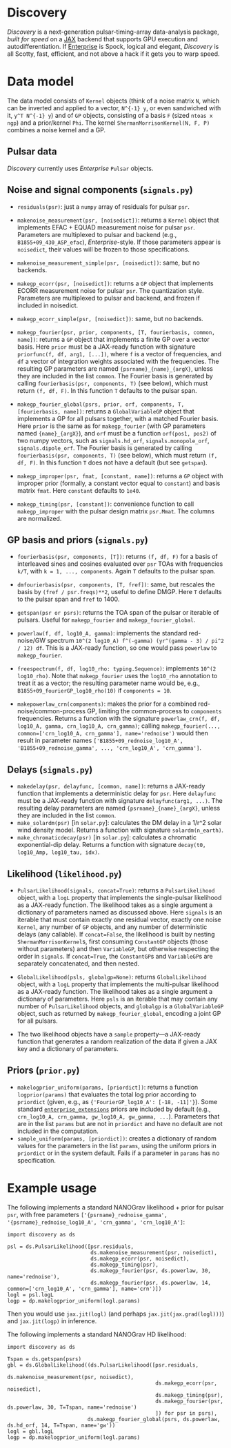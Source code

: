 # Discovery

_Discovery_ is a next-generation pulsar-timing-array data-analysis package, _built for speed_ on a [JAX](https://jax.readthedocs.io/en/latest/) backend that supports GPU execution and autodifferentiation.
If [Enterprise](https://github.com/nanograv/enterprise) is Spock, logical and elegant, _Discovery_ is all Scotty, fast, efficient, and not above a hack if it gets you to warp speed.

# Data model

The data model consists of `Kernel` objects (think of a noise matrix `N`, which can be inverted and applied to a vector, `N^{-1} y`, or even sandwiched with it, `y^T N^{-1} y`) and of `GP` objects, consisting of a basis `F` (sized `ntoas x ngp`) and a prior/kernel `Phi`. The kernel `ShermanMorrisonKernel(N, F, P)` combines a noise kernel and a GP.

## Pulsar data

_Discovery_ currently uses _Enterprise_ `Pulsar` objects.

## Noise and signal components (`signals.py`)

- `residuals(psr)`: just a `numpy` array of residuals for pulsar `psr`.

- `makenoise_measurement(psr, [noisedict])`: returns a `Kernel` object that implements EFAC + EQUAD measurement noise for pulsar `psr`. Parameters are multiplexed to pulsar and backend (e.g., `B1855+09_430_ASP_efac`), _Enterprise_-style. If those parameters appear is `noisedict`, their values will be frozen to those specifications.
- `makenoise_measurement_simple(psr, [noisedict])`: same, but no backends.
- `makegp_ecorr(psr, [noisedict])`: returns a `GP` object that implements ECORR measurement noise for pulsar `psr`. The quantization style. Parameters are multiplexed to pulsar and backend, and frozen if included in noisedict.
- `makegp_ecorr_simple(psr, [noisedict])`: same, but no backends.

- `makegp_fourier(psr, prior, components, [T, fourierbasis, common, name])`: returns a `GP` object that implements a finite GP over a vector basis. Here `prior` must be a JAX-ready function with signature `priorfunc(f, df, arg1, [...])`, where `f` is a vector of frequencies, and `df` a vector of integration weights associated with the frequencies. The resulting GP parameters are named `{psrname}_{name}_{argX}`, unless they are included in the list `common`. The Fourier basis is generated by calling `fourierbasis(psr, components, T)` (see below), which must return `(f, df, F)`. In this function `T` defaults to the pulsar span.
- `makegp_fourier_global(psrs, prior, orf, components, T, [fourierbasis, name])`: returns a `GlobalVariableGP` object that implements a GP for all pulsars together, with a matched Fourier basis. Here `prior` is the same as for `makegp_fourier` (with GP parameters named `{name}_{argX}`), and `orf` must be a function `orf(pos1, pos2)` of two numpy vectors, such as `signals.hd_orf`, `signals.monopole_orf`, `signals.dipole_orf`. The Fourier basis is generated by calling `fourierbasis(psr, components, T)` (see below), which must return `(f, df, F)`. In this function `T` does not have a default (but see `getspan`).

- `makegp_improper(psr, fmat, [constant, name])`: returns a `GP` object with improper prior (formally, a constant vector equal to `constant`) and basis matrix `fmat`. Here `constant` defaults to `1e40`.
- `makegp_timing(psr, [constant])`: convenience function to call `makegp_improper` with the pulsar design matrix `psr.Mmat`. The columns are normalized.


## GP basis and priors (`signals.py`)

- `fourierbasis(psr, components, [T])`: returns `(f, df, F)` for a basis of interleaved sines and cosines evaluated over `psr` TOAs with frequencies `k/T`, with `k = 1, ..., components`. Again `T` defaults to the pulsar span.
- `dmfourierbasis(psr, components, [T, fref])`: same, but rescales the basis by `(fref / psr.freqs)**2`, useful to define DMGP. Here `T` defaults to the pulsar span and `fref` to 1400.

- `getspan(psr or psrs)`: returns the TOA span of the pulsar or iterable of pulsars. Useful for `makegp_fourier` and `makegp_fourier_global`.

- `powerlaw(f, df, log10_A, gamma)`: implements the standard red-noise/GW spectrum `10^(2 log10_A) f^(-gamma) (yr^(gamma - 3) / pi^2 / 12) df`. This is a JAX-ready function, so one would pass `powerlaw` to `makegp_fourier`.
- `freespectrum(f, df, log10_rho: typing.Sequence)`: implements `10^(2 log10_rho)`. Note that `makegp_fourier` uses the `log10_rho` annotation to treat it as a vector; the resulting parameter name would be, e.g., `B1855+09_fourierGP_log10_rho(10)` if `components = 10`.
- `makepowerlaw_crn(components)`: makes the prior for a combined red-noise/common-process GP, limiting the common-process to `components` frequencies. Returns a function with the signature `powerlaw_crn(f, df, log10_A, gamma, crn_log10_A, crn_gamma)`; calling `makegp_fourier(..., common=['crn_log10_A, crn_gamma'], name='rednoise')` would then result in parameter names `['B1855+09_rednoise_log10_A', 'B1855+09_rednoise_gamma', ..., 'crn_log10_A', 'crn_gamma']`.

## Delays (`signals.py`)

- `makedelay(psr, delayfunc, [common, name])`: returns a JAX-ready function that implements a deterministic delay for `psr`. Here `delayfunc` must be a JAX-ready function with signature `delayfunc(arg1, ...)`. The resulting delay parameters are named `{psrname}_{name}_{argX}`, unless they are included in the list `common`.
- `make_solardm(psr)` [in `solar.py`]: calculates the DM delay in a 1/r^2 solar wind density model. Returns a function with signature `solardm(n_earth)`.
- `make_chromaticdecay(psr)` [in `solar.py`]: calculates a chromatic exponential-dip delay. Returns a function with signature `decay(t0, log10_Amp, log10_tau, idx)`.

## Likelihood (`likelihood.py`)

- `PulsarLikelihood(signals, concat=True)`: returns a `PulsarLikelihood` object, with a `logL` property that implements the single-pulsar likelihood as a JAX-ready function. The likelihood takes as a single argument a dictionary of parameters named as discussed above. Here `signals` is an iterable that must contain exactly one residual vector, exactly one noise `Kernel`, any number of `GP` objects, and any number of deterministic delays (any callable). If `concat=False`, the likelihood is built by nesting `ShermanMorrisonKernel`s, first consuming `ConstantGP` objects (those without parameters) and then `VariableGP`, but otherwise respecting the order in `signals`. If `concat=True`, the `ConstantGP`s and `VariableGP`s are separately concatenated, and then nested.
- `GlobalLikelihood(psls, globalgp=None)`: returns `GlobalLikelihood` object, with a `logL` property that implements the multi-pulsar likelihood as a JAX-ready function. The likelihood takes as a single argument a dictionary of parameters. Here `psls` is an iterable that may contain any number of `PulsarLikelihood` objects, and `globalgp` is a `GlobalVariableGP` object, such as returned by `makegp_fourier_global`, encoding a joint GP for all pulsars.

- The two likelihood objects have a `sample` property—a JAX-ready function that generates a random realization of the data if given a JAX key and a dictionary of parameters.

## Priors (`prior.py`)

- `makelogprior_uniform(params, [priordict])`: returns a function `logprior(params)` that evaluates the total log prior according to `priordict` (given, e.g., as `{'FourierGP_log10_A': [-18, -11]'}`). Some standard [`enterprise_extensions`](https://github.com/nanograv/enterprise_extensions) priors are included by default (e.g., `crn_log10_A, crn_gamma, gw_log10_A, gw_gamma, ...`). Parameters that are in the list `params` but are not in `priordict` and have no default are not included in the computation.
- `sample_uniform(params, [priordict])`: creates a dictionary of random values for the parameters in the list `params`, using the uniform priors in `priordict` or in the system default. Fails if a parameter in `params` has no specification.

# Example usage

The following implements a standard NANOGrav likelihood + prior for pulsar `psr`, with free parameters `['{psrname}_rednoise_gamma', '{psrname}_rednoise_log10_A', 'crn_gamma', 'crn_log10_A']`:

```
import discovery as ds

psl = ds.PulsarLikelihood([psr.residuals,
                           ds.makenoise_measurement(psr, noisedict),
                           ds.makegp_ecorr(psr, noisedict),
                           ds.makegp_timing(psr),
                           ds.makegp_fourier(psr, ds.powerlaw, 30, name='rednoise'),
                           ds.makegp_fourier(psr, ds.powerlaw, 14, common=['crn_log10_A', 'crn_gamma'], name='crn')])
logl = psl.logL
logp = dp.makelogprior_uniform(logl.params)
```

Then you would use `jax.jit(logl)` (and perhaps `jax.jit(jax.grad(logl)))`) and `jax.jit(logp)` in inference.

The following implements a standard NANOGrav HD likelihood:

```
import discovery as ds

Tspan = ds.getspan(psrs)
gbl = ds.GlobalLikelihood((ds.PulsarLikelihood([psr.residuals,
                                                ds.makenoise_measurement(psr, noisedict),
                                                ds.makegp_ecorr(psr, noisedict),
                                                ds.makegp_timing(psr),
                                                ds.makegp_fourier(psr, ds.powerlaw, 30, T=Tspan, name='rednoise')
                                                ]) for psr in psrs),
                          ds.makegp_fourier_global(psrs, ds.powerlaw, ds.hd_orf, 14, T=Tspan, name='gw'))
logl = gbl.logL
logp = dp.makelogprior_uniform(logl.params)
```
